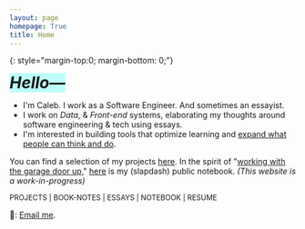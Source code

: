 ```yaml
---
layout: page
homepage: True
title: Home
---
```


{: style="margin-top:0; margin-bottom: 0;"}

<h1 style="background-color: #00ffef40;display: inline;"><em>Hello—</em></h1>

- I'm Caleb. I work as a Software Engineer. And sometimes an essayist.
- I work on _Data_, & _Front-end_ systems, elaborating my thoughts around software engineering & tech using essays.
- I'm interested in building tools that optimize learning and [expand what people can think and do](https://numinous.productions/ttft/).  


You can find a selection of my projects [here](/projects/). In the spirit of "[working with the garage door up](https://notes.andymatuschak.org/Work_with_the_garage_door_up)," [here](/notes/) is my (slapdash) public notebook. _(This website is a work-in-progress)_

<span style="font-size: 0.9em;text-align: right !important;"><a href="/projects/" style="text-decoration: none;">PROJECTS</a> | <a href="/booknotes/" style="text-decoration: none;">BOOK-NOTES</a> | <a href="/essays/" style="text-decoration: none;">ESSAYS</a> | <a href="/notes/" style="text-decoration: none;">NOTEBOOK</a> | <a href="/resume.pdf/" style="text-decoration: none;">RESUME</a></span>


📩: [Email me](mailto:dco2.caleb@gmail.com).  